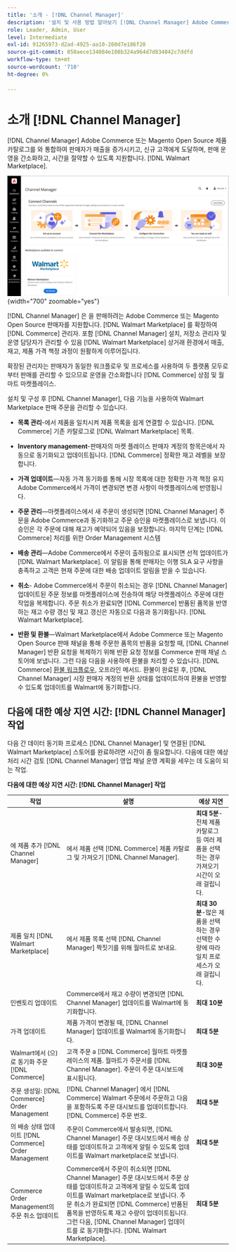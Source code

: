 ```yaml
---
title: '소개 - [!DNL Channel Manager]'
description: '설치 및 사용 방법 알아보기 [!DNL Channel Manager] Adobe Commerce 및 Magento Open Source 스토어를 Walmart Marketplace와 통합하고 판매 채널을 만들어 상거래 관리자로부터 시장 목록, 가격, 인벤토리 및 판매를 원활하게 관리할 수 있습니다.'
role: Leader, Admin, User
level: Intermediate
exl-id: 91265973-d2ad-4925-aa10-260d7e186f20
source-git-commit: 850aece134084e108b324a964d7d834042c7ddfd
workflow-type: tm+mt
source-wordcount: '710'
ht-degree: 0%

---
```



# 소개 [!DNL Channel Manager]

[!DNL Channel Manager] Adobe Commerce 또는 Magento Open Source 제품 카탈로그를 와 통합하여 판매자가 매출을 증가시키고, 신규 고객에게 도달하며, 판매 운영을 간소화하고, 시간을 절약할 수 있도록 지원합니다. [!DNL Walmart Marketplace].

![[!DNL Channel Manager] 확장 관리자 보기](assets/channel-manager-home.png){width="700" zoomable="yes"}

[!DNL Channel Manager] 은 을 판매하려는 Adobe Commerce 또는 Magento Open Source 판매자를 지원합니다. [!DNL Walmart Marketplace] 를 확장하여 [!DNL Commerce] 관리자. 포함 [!DNL Channel Manager] 설치, 저장소 관리자 및 운영 담당자가 관리할 수 있음 [!DNL Walmart Marketplace] 상거래 환경에서 매출, 재고, 제품 가격 책정 과정이 원활하게 이루어집니다.

확장된 관리자는 판매자가 동일한 워크플로우 및 프로세스를 사용하여 두 플랫폼 모두로부터 판매를 관리할 수 있으므로 운영을 간소화합니다 [!DNL Commerce] 상점 및 월마트 마켓플레이스.

설치 및 구성 후 [!DNL Channel Manager], 다음 기능을 사용하여 Walmart Marketplace 판매 주문을 관리할 수 있습니다.

* **목록 관리**-에서 제품을 일치시켜 제품 목록을 쉽게 연결할 수 있습니다. [!DNL Commerce] 기존 카탈로그로 [!DNL Walmart Marketplace] 목록.

* **Inventory management**-판매자의 마켓 플레이스 판매자 계정의 항목은에서 자동으로 동기화되고 업데이트됩니다. [!DNL Commerce] 정확한 재고 레벨을 보장합니다.

* **가격 업데이트**—자동 가격 동기화를 통해 시장 목록에 대한 정확한 가격 책정 유지 Adobe Commerce에서 가격이 변경되면 변경 사항이 마켓플레이스에 반영됩니다.

* **주문 관리**—마켓플레이스에서 새 주문이 생성되면 [!DNL Channel Manager] 주문을 Adobe Commerce과 동기화하고 주문 승인을 마켓플레이스로 보냅니다. 이 승인은 각 주문에 대해 재고가 예약되어 있음을 보장합니다. 마지막 단계는 [!DNL Commerce] 처리를 위한 Order Management 시스템

* **배송 관리**—Adobe Commerce에서 주문이 출하됨으로 표시되면 선적 업데이트가 [!DNL Walmart Marketplace]. 이 알림을 통해 판매자는 이행 SLA 요구 사항을 충족하고 고객은 현재 주문에 대한 배송 업데이트 알림을 받을 수 있습니다.

* **취소**- Adobe Commerce에서 주문이 취소되는 경우 [!DNL Channel Manager] 업데이트된 주문 정보를 마켓플레이스에 전송하여 해당 마켓플레이스 주문에 대한 작업을 복제합니다. 주문 취소가 완료되면 [!DNL Commerce] 반품된 품목을 반영하는 재고 수량 갱신 및 재고 갱신은 자동으로 다음과 동기화됩니다. [!DNL Walmart Marketplace].

* **반환 및 환불**—Walmart Marketplace에서 Adobe Commerce 또는 Magento Open Source 판매 채널을 통해 주문한 품목의 반품을 요청할 때, [!DNL Channel Manager] 반환 요청을 복제하기 위해 반환 요청 정보를 Commerce 판매 채널 스토어에 보냅니다. 그런 다음 다음을 사용하여 환불을 처리할 수 있습니다. [!DNL Commerce] [환불 워크플로우](https://experienceleague.adobe.com/docs/commerce-admin/stores-sales/order-management/credit-memos/credit-memos.html#refund-workflow), 오프라인 메서드. 환불이 완료된 후, [!DNL Channel Manager] 시장 판매자 계정의 반환 상태를 업데이트하여 환불을 반영할 수 있도록 업데이트를 Walmart에 동기화합니다.

## 다음에 대한 예상 지연 시간: [!DNL Channel Manager] 작업

다음 간 데이터 동기화 프로세스 [!DNL Channel Manager] 및 연결된 [!DNL Walmart Marketplace] 스토어를 완료하려면 시간이 좀 필요합니다. 다음에 대한 예상 처리 시간 검토 [!DNL Channel Manager] 영업 채널 운영 계획을 세우는 데 도움이 되는 작업.

**다음에 대한 예상 지연 시간: [!DNL Channel Manager] 작업**

| **작업** | **설명** | **예상 지연** |
|------------------------------------------------------------|--------------------------------------------------------------------------------------------------------------------------------------------------------------------------------------------------------------------------------------------------------------------------------------------------------------------------------------------------------------------------------------------------|------------------------------------------------------------------------------------------------------------------------------|
| 에 제품 추가 [!DNL Channel Manager] | 에서 제품 선택 [!DNL Commerce] 제품 카탈로그 및 가져오기 [!DNL Channel Manager]. | **최대 5분**-전체 제품 카탈로그 등 여러 제품을 선택하는 경우 가져오기 시간이 오래 걸립니다. |
| 제품 일치 [!DNL Walmart Marketplace] | 에서 제품 목록 선택 [!DNL Channel Manager] 짝짓기를 위해 월마트로 보내요. | **최대 30분**-많은 제품을 선택하는 경우 선택한 수량에 따라 일치 프로세스가 오래 걸립니다. |
| 인벤토리 업데이트 | Commerce에서 재고 수량이 변경되면 [!DNL Channel Manager] 업데이트를 Walmart에 동기화합니다. | **최대 10분** |
| 가격 업데이트 | 제품 가격이 변경될 때, [!DNL Channel Manager] 업데이트를 Walmart에 동기화합니다. | **최대 5분** |
| Walmart에서 (으)로 동기화 주문 [!DNL Commerce] | 고객 주문 a [!DNL Commerce] 월마트 마켓플레이스의 제품. 월마트가 주문서를 [!DNL Channel Manager]. 주문이 주문 대시보드에 표시됩니다. | **최대 30분** |
| 주문 생성일: [!DNL Commerce] Order Management | [!DNL Channel Manager] 에서 [!DNL Commerce] Walmart 주문에서 주문하고 다음을 포함하도록 주문 대시보드를 업데이트합니다. [!DNL Commerce] 주문 번호. | **최대 5분** |
| 의 배송 상태 업데이트 [!DNL Commerce] Order Management | 주문이 Commerce에서 발송되면, [!DNL Channel Manager] 주문 대시보드에서 배송 상태를 업데이트하고 고객에게 알릴 수 있도록 업데이트를 Walmart marketplace로 보냅니다. | **최대 5분** |
| Commerce Order Management의 주문 취소 업데이트 | Commerce에서 주문이 취소되면 [!DNL Channel Manager] 주문 대시보드에서 주문 상태를 업데이트하고 고객에게 알릴 수 있도록 업데이트를 Walmart marketplace로 보냅니다. 주문 취소가 완료되면 [!DNL Commerce] 반품된 품목을 반영하도록 재고 수량이 업데이트됩니다. 그런 다음, [!DNL Channel Manager] 업데이트를 로 동기화합니다. [!DNL Walmart Marketplace]. | **최대 5분** |


